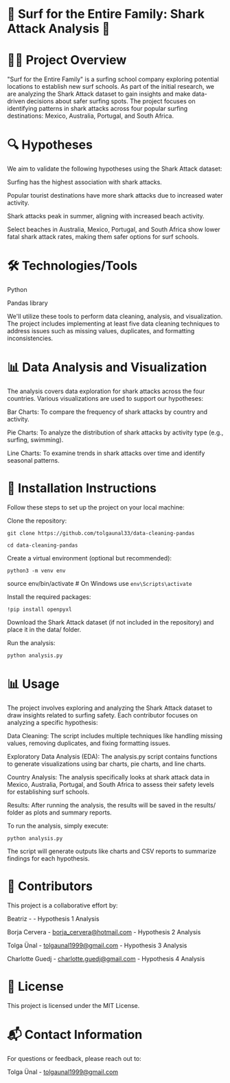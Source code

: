 # 🌊 Surf for the Entire Family: Shark Attack Analysis 🦈

# 🏄‍♂️ Project Overview
"Surf for the Entire Family" is a surfing school company exploring potential locations to establish new surf schools. As part of the initial research, we are analyzing the Shark Attack dataset to gain insights and make data-driven decisions about safer surfing spots. The project focuses on identifying patterns in shark attacks across four popular surfing destinations: Mexico, Australia, Portugal, and South Africa.

# 🔍 Hypotheses
We aim to validate the following hypotheses using the Shark Attack dataset:

Surfing has the highest association with shark attacks.

Popular tourist destinations have more shark attacks due to increased water activity.

Shark attacks peak in summer, aligning with increased beach activity.

Select beaches in Australia, Mexico, Portugal, and South Africa show lower fatal shark attack rates, making them safer options for surf schools.

# 🛠️ Technologies/Tools

Python

Pandas library

We'll utilize these tools to perform data cleaning, analysis, and visualization. The project includes implementing at least five data cleaning techniques to address issues such as missing values, duplicates, and formatting inconsistencies.

# 📊 Data Analysis and Visualization

The analysis covers data exploration for shark attacks across the four countries. Various visualizations are used to support our hypotheses:

Bar Charts: To compare the frequency of shark attacks by country and activity.

Pie Charts: To analyze the distribution of shark attacks by activity type (e.g., surfing, swimming).

Line Charts: To examine trends in shark attacks over time and identify seasonal patterns.

# 🚀 Installation Instructions

Follow these steps to set up the project on your local machine:

Clone the repository:

`git clone https://github.com/tolgaunal33/data-cleaning-pandas`

`cd data-cleaning-pandas`

Create a virtual environment (optional but recommended):

`python3 -m venv env`

source env/bin/activate  # On Windows use `env\Scripts\activate`

Install the required packages:

`!pip install openpyxl`

Download the Shark Attack dataset (if not included in the repository) and place it in the data/ folder.

Run the analysis:

`python analysis.py`

# 📊 Usage

The project involves exploring and analyzing the Shark Attack dataset to draw insights related to surfing safety. Each contributor focuses on analyzing a specific hypothesis:

Data Cleaning: The script includes multiple techniques like handling missing values, removing duplicates, and fixing formatting issues.

Exploratory Data Analysis (EDA): The analysis.py script contains functions to generate visualizations using bar charts, pie charts, and line charts.

Country Analysis: The analysis specifically looks at shark attack data in Mexico, Australia, Portugal, and South Africa to assess their safety levels for establishing surf schools.

Results: After running the analysis, the results will be saved in the results/ folder as plots and summary reports.

To run the analysis, simply execute:

`python analysis.py`

The script will generate outputs like charts and CSV reports to summarize findings for each hypothesis.

# 🤝 Contributors

This project is a collaborative effort by:

Beatriz  -  - Hypothesis 1 Analysis

Borja Cervera  - borja_cervera@hotmail.com - Hypothesis 2 Analysis

Tolga Ünal - tolgaunal1999@gmail.com - Hypothesis 3 Analysis

Charlotte Guedj - charlotte.guedj@gmail.com - Hypothesis 4 Analysis

# 📜 License

This project is licensed under the MIT License.

# 📬 Contact Information

For questions or feedback, please reach out to:

Tolga Ünal - tolgaunal1999@gmail.com

